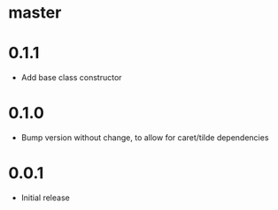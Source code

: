 # master

# 0.1.1

* Add base class constructor

# 0.1.0

* Bump version without change, to allow for caret/tilde dependencies

# 0.0.1

* Initial release
